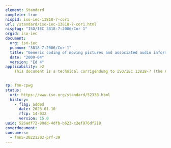 ```yaml
---
element: Standard
complete: true
nispid: iso-iec-13818-7-cor1
url: /standard/iso-iec-13818-7-cor1.html
nisptag: "ISO/IEC 3818-7:2006/Cor 1"
orgid: iso-iec
document:
  org: iso-iec
  pubnum: "3818-7:2006/Cor 1"
  title: "Generic coding of moving pictures and associated audio information — Part 7: Advanced Audio Coding (AAC) — Technical Corrigendum 1"
  date: "2009-04"
  version: "Ed 4"
applicability: >2
    This document is a technical corrigendumg to ISO/IEC 13818-7 (the Advanced Audio Codec).

  
rp: fmn-cpwg
status:
  uri: https://www.iso.org/standard/52338.html
  history: 
    - flag: added
      date: 2023-01-10
      rfcp: 14-032
      version: 15.0
uuid: 526adf72-80dd-4dfb-b623-c2ef976df218
coverdocument:
consumers:
  - fmn5-20221202-prf-39
---
```

